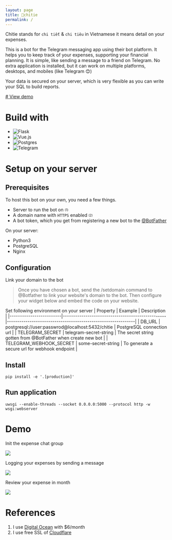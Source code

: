 ```yaml
---
layout: page
title: 🤖chitie
permalink: /
---
```



Chitie stands for `chi tiết` & `chi tiêu` in Vietnamese it means detail on your expenses. 

This is a bot for the Telegram messaging app using their bot platform. It helps you to keep track of your expenses, supporting your financial planning. 
It is simple, like sending a message to a friend on Telegram. No extra application is installed, but it can work on multiple platforms, desktops, and mobiles (like Telegram 😊)

Your data is secured on your server, which is very flexible as you can write your SQL to build reports.

[# View demo](#demo)


# Build with

* ![Flask](https://img.shields.io/badge/flask-%23000.svg?style=for-the-badge&logo=flask&logoColor=white)
* ![Vue.js](https://img.shields.io/badge/vuejs-%2335495e.svg?style=for-the-badge&logo=vuedotjs&logoColor=%234FC08D)
* ![Postgres](https://img.shields.io/badge/postgres-%23316192.svg?style=for-the-badge&logo=postgresql&logoColor=white)
* ![Telegram](https://img.shields.io/badge/Telegram-2CA5E0?style=for-the-badge&logo=telegram&logoColor=white)

# Setup on your server
## Prerequisites

To host this bot on your own, you need a few things.
* Server to run the bot on <sub><sup>(1)</sup></sub>
* A domain name with `HTTPS` enabled <sub><sup>(2)</sup></sub>
* A bot token, which you get from registering a new bot to the [@BotFather](https://t.me/BotFather)

On your server:
* Python3
* PostgreSQL
* Nginx


## Configuration
Link your domain to the bot

> Once you have chosen a bot, send the /setdomain command to @Botfather to link your website's domain to the bot. Then configure your widget below and embed the code on your website.


Set following environment on your server
| Property                | Example                                          | Description                                                  |
|-------------------------|--------------------------------------------------|--------------------------------------------------------------|
| DB_URL                  | postgresql://user:passwrod@localhost:5432/chitie | PostgreSQL connection url                                    |
| TELEGRAM_SECRET         | telegram-secret-string                           | The secret string gotten from @BotFather when create new bot |
| TELEGRAM_WEBHOOK_SECRET | some-secret-string                               | To generate a secure url for webhook endpoint             |

## Install
```
pip install -e '.[production]'
```

## Run application
```
uwsgi --enable-threads --socket 0.0.0.0:5000 --protocol http -w wsgi:webserver
```


# Demo
Init the expense chat group

<img src="/chitie/assets/setup.gif"/>

Logging your expenses by sending a message

<img src="/chitie/assets/logging.gif"/>

Review your expense in month

<img src="/chitie/assets/review.gif"/>

# References
1. I use [Digital Ocean]( https://m.do.co/c/13d83e9b5d60) with $6/month
2. I use free SSL of [Cloudflare](https://www.cloudflare.com/ssl/)